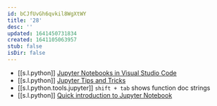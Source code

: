 ```yaml
---
id: bCJfUvGh6qvkil8WgXtWY
title: '28'
desc: ''
updated: 1641450731834
created: 1641105063957
stub: false
isDir: false
---
```


-  [[s.l.python]] [Jupyter Notebooks in Visual Studio Code][1]
  -  [[s.l.python]] [Jupyter Tips and Tricks][2]
- [[s.l.python.tools.jupyter]] `shift + tab` shows function doc strings
-  [[s.l.python]] [Quick introduction to Jupyter Notebook][3]


[1]: https://youtu.be/FSdIoJdSnig
[2]: https://youtu.be/2eCHD6f_phE
[3]: https://youtu.be/jZ952vChhuI

